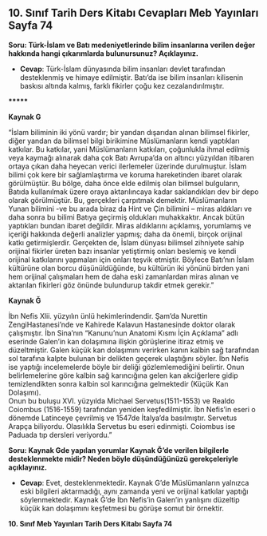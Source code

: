 ## 10. Sınıf Tarih Ders Kitabı Cevapları Meb Yayınları Sayfa 74

**Soru: Türk-İslam ve Batı medeniyetlerinde bilim insanlarına verilen değer hakkında hangi çıkarımlarda bulunursunuz? Açıklayınız.**

* **Cevap**: Türk-İslam dünyasında bilim insanları devlet tarafından desteklenmiş ve himaye edilmiştir. Batı’da ise bilim insanları kilisenin baskısı altında kalmış, farklı fikirler çoğu kez cezalandırılmıştır.

**\*\*\*\*\***

**Kaynak G**

“İslam biliminin iki yönü vardır; bir yandan dışarıdan alınan bilimsel fikirler, diğer yandan da bilimsel bilgi birikimine Müslümanların kendi yaptıkları katkılar. Bu katkılar, yani Müslümanların katkıları, çoğunlukla ihmal edilmiş veya kaymağı alınarak daha çok Batı Avrupa’da on altıncı yüzyıldan itibaren ortaya çıkan daha heyecan verici ilerlemeler üzerinde durulmuştur. İslam bilimi çok kere bir sağlamlaştırma ve koruma hareketinden ibaret olarak görülmüştür. Bu bölge, daha önce elde edilmiş olan bilimsel bulguların, Batıda kullanılmak üzere oraya aktarılıncaya kadar saklandıkları dev bir depo olarak görülmüştür. Bu, gerçekleri çarpıtmak demektir. Müslümanların Yunan bilimini -ve bu arada biraz da Hint ve Çin bilimini – miras aldıkları ve daha sonra bu bilimi Batıya geçirmiş oldukları muhakkaktır. Ancak bütün yaptıkları bundan ibaret değildir. Miras aldıklarını açıklamış, yorumlamış ve içeriği hakkında değerli analizler yapmış; daha da önemli, birçok orijinal katkı getirmişlerdir. Gerçekten de, İslam dünyası bilimsel zihniyete sahip orijinal fikirler üreten bazı insanlar yetiştirmiş onları beslemiş ve kendi orijinal katkılarını yapmaları için onları teşvik etmiştir. Böylece Batı’nın İslam kültürüne olan borcu düşünüldüğünde, bu kültürün iki yönünü birden yani hem orijinal çalışmaları hem de daha eski zamanlardan miras alınan ve aktarılan fikirleri göz önünde bulundurup takdir etmek gerekir.”

**Kaynak Ğ**

İbn Nefis Xlii. yüzyılın ünlü hekimlerindendir. Şam’da Nurettin ZengiHastanesi’nde ve Kahirede Kalavun Hastanesinde doktor olarak çalışmıştır. İbn Sina’nın “Kanunu’nun Anatomi Kısmı İçin Açıklama” adlı eserinde Galen’in kan dolaşımına ilişkin görüşlerine itiraz etmiş ve düzeltmiştir. Galen küçük kan dolaşımını verirken kanın kalbin sağ tarafından sol tarafına kalpte bulunan bir delikten geçerek ulaştığını söyler. İbn Nefis ise yaptığı incelemelerde böyle bir deliği gözlemlemediğini belirtir. Onun belirlemelerine göre kalbin sağ karıncığına gelen kan akciğerlere gidip temizlendikten sonra kalbin sol karıncığına gelmektedir (Küçük Kan Dolaşımı).  
 Onun bu buluşu XVI. yüzyılda Michael Servetus(1511-1553) ve Realdo Coiombus (1516-1559) tarafından yeniden keşfedilmiştir. İbn Nefis’in eseri o dönemde Latinceye çevrilmiş ve 1547de İtalya’da basılmıştır. Servetus Arapça biliyordu. Olasılıkla Servetus bu eseri edinmişti. Coiombus ise Paduada tıp dersleri veriyordu.”

**Soru: Kaynak Gde yapılan yorumlar Kaynak Ğ’de verilen bilgilerle desteklenmekte midir? Neden böyle düşündüğünüzü gerekçeleriyle açıklayınız.**

* **Cevap**: Evet, desteklenmektedir. Kaynak G’de Müslümanların yalnızca eski bilgileri aktarmadığı, aynı zamanda yeni ve orijinal katkılar yaptığı söylenmektedir. Kaynak Ğ’de İbn Nefis’in Galen’in yanlışını düzeltip küçük kan dolaşımını keşfetmesi bu görüşe somut bir örnektir.

**10. Sınıf Meb Yayınları Tarih Ders Kitabı Sayfa 74**